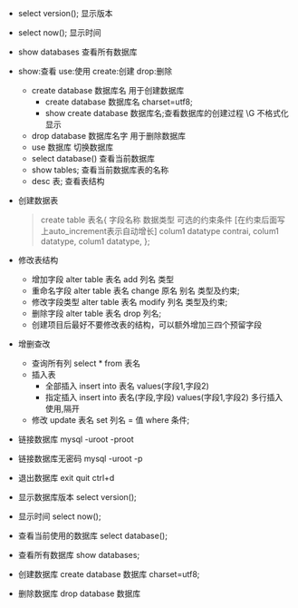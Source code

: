 
* select version(); 显示版本
* select now(); 显示时间
* show databases 查看所有数据库
* show:查看 use:使用 create:创建 drop:删除
    + create database 数据库名 用于创建数据库
        + create database 数据库名 charset=utf8;
        + show create database 数据库名;查看数据库的创建过程 \G 不格式化显示
    + drop database 数据库名字 用于删除数据库
    + use 数据库 切换数据库
    + select database() 查看当前数据库
    + show tables; 查看当前数据库表的名称
    + desc 表; 查看表结构
* 创建数据表
    > create table 表名{
    >    字段名称 数据类型 可选的约束条件 [在约束后面写上auto_increment表示自动增长]
    >    colum1 datatype contrai,
    >    colum1 datatype,
    >    colum1 datatype,
    >};
* 修改表结构
    + 增加字段 alter table 表名 add 列名 类型
    + 重命名字段 alter table 表名 change 原名 别名 类型及约束;
    + 修改字段类型 alter table 表名 modify 列名 类型及约束;
    + 删除字段 alter table 表名 drop 列名;
    + 创建项目后最好不要修改表的结构，可以额外增加三四个预留字段
* 增删查改
    + 查询所有列 select * from 表名
    + 插入表 
        + 全部插入 insert into 表名 values(字段1,字段2)
        + 指定插入 insert into 表名(字段,字段) values(字段1,字段2) 多行插入使用,隔开
    + 修改 update 表名 set 列名 = 值 where 条件;





* 链接数据库 mysql -uroot -proot
* 链接数据库无密码 mysql -uroot -p
* 退出数据库 exit quit ctrl+d
* 显示数据库版本 select version();
* 显示时间 select now();
* 查看当前使用的数据库 select database();
* 查看所有数据库 show databases;
* 创建数据库 create database 数据库 charset=utf8;
* 删除数据库 drop database 数据库
